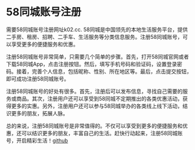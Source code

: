 # 58同城账号注册

需要58同城账号注册网址k02.cc. 58同城是中国领先的本地生活服务平台，提供二手房、租房、招聘、二手车、生活服务等分类信息服务。注册58同城账号，可以享受更多的便捷服务和优惠。

注册58同城账号非常简单，只需要几个简单的步骤。首先，打开58同城官网或者下载58同城App，点击注册按钮。然后，填写手机号码和验证码，设置登录密码。接着，完善个人信息，包括昵称、性别、所在地区等。最后，点击提交按钮，即可成功注册58同城账号。

注册58同城账号的好处有很多。首先，注册后可以发布信息，寻找自己需要的服务或商品。其次，注册用户还可以享受到58同城不定期推出的各类优惠活动，获得更多的实惠。另外，注册用户还可以参与58同城举办的各类线上线下活动，结识更多的朋友，拓展人脉。

总的来说，注册58同城账号是非常值得的。不仅可以享受到更多的便捷服务和优惠，还可以结识更多的朋友，丰富自己的生活。赶快行动起来，注册58同城账号，开启精彩生活！[github](https://github.com)